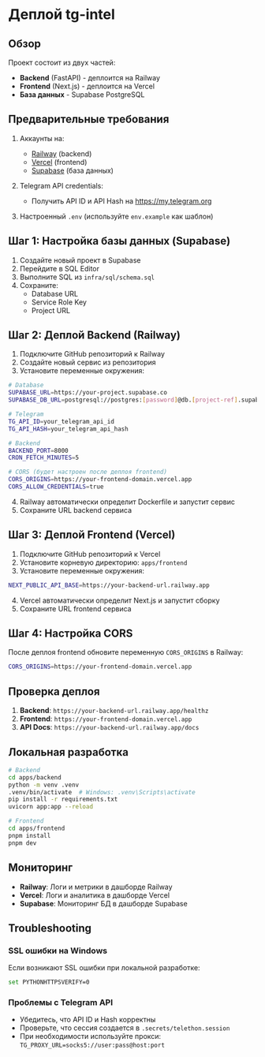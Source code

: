 # Деплой tg-intel

## Обзор

Проект состоит из двух частей:
- **Backend** (FastAPI) - деплоится на Railway
- **Frontend** (Next.js) - деплоится на Vercel
- **База данных** - Supabase PostgreSQL

## Предварительные требования

1. Аккаунты на:
   - [Railway](https://railway.app) (backend)
   - [Vercel](https://vercel.com) (frontend)
   - [Supabase](https://supabase.com) (база данных)

2. Telegram API credentials:
   - Получить API ID и API Hash на https://my.telegram.org

3. Настроенный `.env` (используйте `env.example` как шаблон)

## Шаг 1: Настройка базы данных (Supabase)

1. Создайте новый проект в Supabase
2. Перейдите в SQL Editor
3. Выполните SQL из `infra/sql/schema.sql`
4. Сохраните:
   - Database URL
   - Service Role Key
   - Project URL

## Шаг 2: Деплой Backend (Railway)

1. Подключите GitHub репозиторий к Railway
2. Создайте новый сервис из репозитория
3. Установите переменные окружения:

```bash
# Database
SUPABASE_URL=https://your-project.supabase.co
SUPABASE_DB_URL=postgresql://postgres:[password]@db.[project-ref].supabase.co:5432/postgres

# Telegram
TG_API_ID=your_telegram_api_id
TG_API_HASH=your_telegram_api_hash

# Backend
BACKEND_PORT=8000
CRON_FETCH_MINUTES=5

# CORS (будет настроен после деплоя frontend)
CORS_ORIGINS=https://your-frontend-domain.vercel.app
CORS_ALLOW_CREDENTIALS=true
```

4. Railway автоматически определит Dockerfile и запустит сервис
5. Сохраните URL backend сервиса

## Шаг 3: Деплой Frontend (Vercel)

1. Подключите GitHub репозиторий к Vercel
2. Установите корневую директорию: `apps/frontend`
3. Установите переменные окружения:

```bash
NEXT_PUBLIC_API_BASE=https://your-backend-url.railway.app
```

4. Vercel автоматически определит Next.js и запустит сборку
5. Сохраните URL frontend сервиса

## Шаг 4: Настройка CORS

После деплоя frontend обновите переменную `CORS_ORIGINS` в Railway:

```bash
CORS_ORIGINS=https://your-frontend-domain.vercel.app
```

## Проверка деплоя

1. **Backend**: `https://your-backend-url.railway.app/healthz`
2. **Frontend**: `https://your-frontend-domain.vercel.app`
3. **API Docs**: `https://your-backend-url.railway.app/docs`

## Локальная разработка

```bash
# Backend
cd apps/backend
python -m venv .venv
.venv/bin/activate  # Windows: .venv\Scripts\activate
pip install -r requirements.txt
uvicorn app:app --reload

# Frontend
cd apps/frontend
pnpm install
pnpm dev
```

## Мониторинг

- **Railway**: Логи и метрики в дашборде Railway
- **Vercel**: Логи и аналитика в дашборде Vercel
- **Supabase**: Мониторинг БД в дашборде Supabase

## Troubleshooting

### SSL ошибки на Windows
Если возникают SSL ошибки при локальной разработке:
```bash
set PYTHONHTTPSVERIFY=0
```

### Проблемы с Telegram API
- Убедитесь, что API ID и Hash корректны
- Проверьте, что сессия создается в `.secrets/telethon.session`
- При необходимости используйте прокси: `TG_PROXY_URL=socks5://user:pass@host:port`
